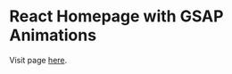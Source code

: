 # React Homepage with GSAP Animations

Visit page [here](https://companyx-gsap-homepage.netlify.app/).

